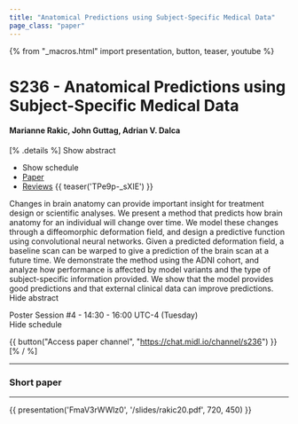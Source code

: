 ```yaml
---
title: "Anatomical Predictions using Subject-Specific Medical Data"
page_class: "paper"
---
```


{% from "_macros.html" import presentation, button, teaser, youtube %}

# S236 - Anatomical Predictions using Subject-Specific Medical Data

#### Marianne Rakic, John Guttag, Adrian V. Dalca

[% .details %]
<a class="toggle_visibility" data-selector=".abstract" data-level="3">Show abstract</a>
- <a class="toggle_visibility" data-selector=".schedule" data-level="3">Show schedule</a>
- <a href="https://openreview.net/pdf?id=apwZYLKTCo">Paper</a>
- <a href="https://openreview.net/forum?id=apwZYLKTCo">Reviews</a>
{{ teaser('TPe9p-_sXIE') }}

<p>
    <span class="abstract">
        Changes in brain anatomy can provide important insight for treatment design or scientific analyses. We present a method that predicts how brain anatomy for an individual will change over time. We model these changes through a diffeomorphic deformation field, and design a predictive function using convolutional neural networks. Given a predicted deformation field, a baseline scan can be warped to give a prediction of the brain scan at a future time. We demonstrate the method using the ADNI cohort, and analyze how performance is affected by model variants and the type of subject-specific information provided. We show that the model provides good predictions and that external clinical data can improve predictions.      
        <br>
        <span class="actions"><a class="toggle_visibility" data-level="2">Hide abstract</a></span>
    </span>
</p>

<p>
    <span class="schedule">
        Poster Session #4  - 14:30 - 16:00 UTC-4 (Tuesday)
        <br>
        <span class="actions"><a class="toggle_visibility" data-level="2">Hide schedule</a></span>
    </span>
</p>

{{ button("Access paper channel", "https://chat.midl.io/channel/s236") }}
[% / %]

---


### Short paper

---

{{ presentation('FmaV3rWWlz0', '/slides/rakic20.pdf', 720, 450) }}
